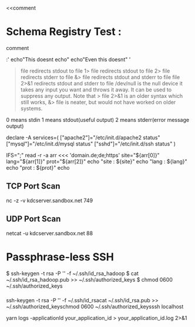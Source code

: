 
<<comment
# Schema Registry Test :
comment

:'
echo"This doesnt echo"
echo"Even this doesnt"
'

> file redirects stdout to file
1> file redirects stdout to file
2> file redirects stderr to file
&> file redirects stdout and stderr to file
> file 2>&1 redirects stdout and stderr to file
/dev/null is the null device it takes any input you want and throws it away. It can be used to suppress any output.
Note that > file 2>&1 is an older syntax which still works, &> file is neater, but would not have worked on older systems.

0 means stdin
1 means stdout(useful output)
2 means stderr(error message output)



declare -A services=(
["apache2"]="/etc/init.d/apache2 status"
["mysql"]="/etc/init.d/mysql status"
["sshd"]="/etc/init.d/ssh status"
)


IFS=";" read -r -a arr <<< 'domain.de;de;https'
site="${arr[0]}"
lang="${arr[1]}"
prot="${arr[2]}"
echo "site : ${site}"
echo "lang : ${lang}"
echo "prot : ${prot}"
echo

## TCP Port Scan
nc -z -v kdcserver.sandbox.net 749

## UDP Port Scan
netcat -u kdcserver.sandbox.net 88

# Passphrase-less SSH
$ ssh-keygen -t rsa -P '' -f ~/.ssh/id_rsa_hadoop
$ cat ~/.ssh/id_rsa_hadoop.pub >> ~/.ssh/authorized_keys
$ chmod 0600 ~/.ssh/authorized_keys

###
ssh-keygen -t rsa -P '' -f ~/.ssh/id_rsacat ~/.ssh/id_rsa.pub >> ~/.ssh/authorized_keyschmod 0600 ~/.ssh/authorized_keysssh localhost

yarn logs -applicationId your_application_id > your_application_id.log 2>&1